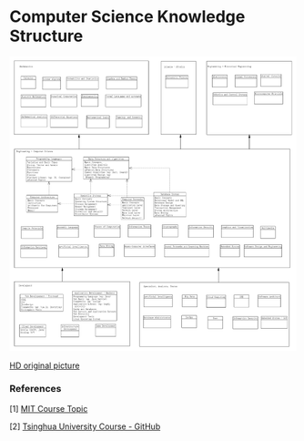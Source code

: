 # Computer Science Knowledge Structure



![](computer-science-knowledge-architecture-diagram.png)

[HD original picture](computer-science-knowledge-architecture-diagram.pdf)

### References

[1] [MIT Course Topic](https://ocw.mit.edu/courses/find-by-topic/#cat=engineering&subcat=computerscience)

[2] [Tsinghua University Course - GitHub](https://github.com/PKUanonym/REKCARC-TSC-UHT/blob/master/收录内容.md)